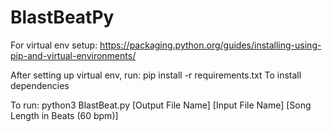 # BlastBeatPy

For virtual env setup:
https://packaging.python.org/guides/installing-using-pip-and-virtual-environments/

After setting up virtual env, run:
pip install -r requirements.txt
To install dependencies


To run:
    python3 BlastBeat.py [Output File Name] [Input File Name] [Song Length in Beats (60 bpm)]
